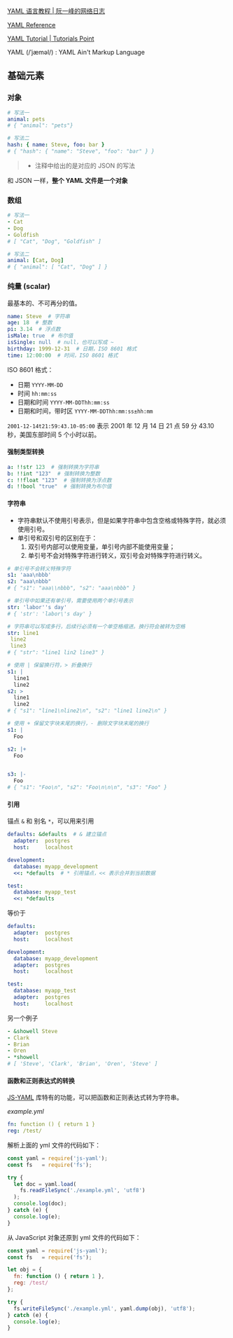 [YAML 语言教程 | 阮一峰的网络日志](https://www.ruanyifeng.com/blog/2016/07/yaml.html)

[YAML Reference](https://yaml.org/)

[YAML Tutorial | Tutorials Point](https://www.tutorialspoint.com/yaml/index.htm)

YAML (/ˈjæməl/)
: YAML Ain't Markup Language

## 基础元素

### 对象

```yml
# 写法一
animal: pets
# { "animal": "pets"}

# 写法二
hash: { name: Steve, foo: bar }
# { "hash": { "name": "Steve", "foo": "bar" } }
```

> - 注释中给出的是对应的 JSON 的写法

和 JSON 一样，**整个 YAML 文件是一个对象**

### 数组

```yml
# 写法一
- Cat
- Dog
- Goldfish
# [ "Cat", "Dog", "Goldfish" ]

# 写法二
animal: [Cat, Dog]
# { "animal": [ "Cat", "Dog" ] }
```

### 纯量 (scalar)

最基本的、不可再分的值。

```yml
name: Steve  # 字符串
age: 18  # 整数
pi: 3.14  # 浮点数
isMale: true  # 布尔值
isSingle: null  # null，也可以写成 ~
birthday: 1999-12-31  # 日期，ISO 8601 格式
time: 12:00:00  # 时间，ISO 8601 格式
```

ISO 8601 格式：

- 日期 `YYYY-MM-DD`
- 时间 `hh:mm:ss`
- 日期和时间 `YYYY-MM-DDThh:mm:ss`
- 日期和时间，带时区 `YYYY-MM-DDThh:mm:ss±hh:mm`

`2001-12-14t21:59:43.10-05:00` 表示 2001 年 12 月 14 日 21 点 59 分 43.10 秒，美国东部时间 5 个小时以前。

#### 强制类型转换

```yml
a: !!str 123  # 强制转换为字符串
b: !!int "123"  # 强制转换为整数
c: !!float "123"  # 强制转换为浮点数
d: !!bool "true"  # 强制转换为布尔值
```

#### 字符串

- 字符串默认不使用引号表示，但是如果字符串中包含空格或特殊字符，就必须使用引号。
- 单引号和双引号的区别在于：
  1. 双引号内部可以使用变量，单引号内部不能使用变量；
  2. 单引号不会对特殊字符进行转义，双引号会对特殊字符进行转义。

```yml
# 单引号不会转义特殊字符
s1: 'aaa\nbbb'
s2: "aaa\nbbb"
# { "s1": "aaa\\nbbb", "s2": "aaa\nbbb" }

# 单引号中如果还有单引号，需要使用两个单引号表示
str: 'labor''s day'
# { 'str': 'labor\'s day' }

# 字符串可以写成多行，后续行必须有一个单空格缩进。换行符会被转为空格
str: line1
 line2
 line3
# { "str": "line1 lin2 line3" }

# 使用 | 保留换行符，> 折叠换行
s1: |
  line1
  line2
s2: >
  line1
  line2
# { "s1": "line1\nline2\n", "s2": "line1 line2\n" }

# 使用 + 保留文字块末尾的换行，- 删除文字块末尾的换行
s1: |
  Foo

s2: |+
  Foo


s3: |-
  Foo
# { "s1": "Foo\n", "s2": "Foo\n\n\n", "s3": "Foo" }
```

#### 引用

锚点 `&` 和 别名 `*`，可以用来引用

```yml
defaults: &defaults  # & 建立锚点
  adapter:  postgres
  host:     localhost

development:
  database: myapp_development
  <<: *defaults  # * 引用锚点，<< 表示合并到当前数据

test:
  database: myapp_test
  <<: *defaults
```

等价于

```yml
defaults:
  adapter:  postgres
  host:     localhost

development:
  database: myapp_development
  adapter:  postgres
  host:     localhost

test:
  database: myapp_test
  adapter:  postgres
  host:     localhost
```

另一个例子

```yml
- &showell Steve 
- Clark 
- Brian 
- Oren 
- *showell
# [ 'Steve', 'Clark', 'Brian', 'Oren', 'Steve' ]
```

#### 函数和正则表达式的转换

[JS-YAML](https://github.com/nodeca/js-yaml) 库特有的功能，可以把函数和正则表达式转为字符串。

*example.yml*

```yml
fn: function () { return 1 }
reg: /test/
```

解析上面的 yml 文件的代码如下：

```js
const yaml = require('js-yaml');
const fs   = require('fs');

try {
  let doc = yaml.load(
    fs.readFileSync('./example.yml', 'utf8')
  );
  console.log(doc);
} catch (e) {
  console.log(e);
}
```

从 JavaScript 对象还原到 yml 文件的代码如下：

```js
const yaml = require('js-yaml');
const fs   = require('fs');

let obj = {
  fn: function () { return 1 },
  reg: /test/
};

try {
  fs.writeFileSync('./example.yml', yaml.dump(obj), 'utf8');
} catch (e) {
  console.log(e);
}
```
